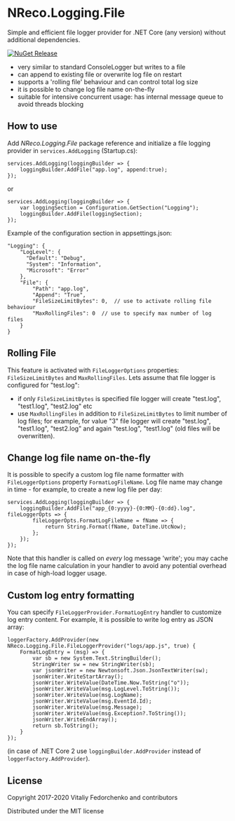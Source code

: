# NReco.Logging.File
Simple and efficient file logger provider for .NET Core (any version) without additional dependencies.

[![NuGet Release](https://img.shields.io/nuget/v/NReco.Logging.File.svg)](https://www.nuget.org/packages/NReco.Logging.File/)

* very similar to standard ConsoleLogger but writes to a file
* can append to existing file or overwrite log file on restart
* supports a 'rolling file' behaviour and can control total log size
* it is possible to change log file name on-the-fly
* suitable for intensive concurrent usage: has internal message queue to avoid threads blocking

## How to use
Add *NReco.Logging.File* package reference and initialize a file logging provider in `services.AddLogging` (Startup.cs):
```
services.AddLogging(loggingBuilder => {
	loggingBuilder.AddFile("app.log", append:true);
});
```
or
```
services.AddLogging(loggingBuilder => {
	var loggingSection = Configuration.GetSection("Logging");
	loggingBuilder.AddFile(loggingSection);
});
```
Example of the configuration section in appsettings.json:
```
"Logging": {
	"LogLevel": {
	  "Default": "Debug",
	  "System": "Information",
	  "Microsoft": "Error"
	},
	"File": {
		"Path": "app.log",
		"Append": "True",
		"FileSizeLimitBytes": 0,  // use to activate rolling file behaviour
		"MaxRollingFiles": 0  // use to specify max number of log files
	}
}
```

## Rolling File
This feature is activated with `FileLoggerOptions` properties: `FileSizeLimitBytes` and `MaxRollingFiles`. Lets assume that file logger is configured for "test.log":

* if only `FileSizeLimitBytes` is specified file logger will create "test.log", "test1.log", "test2.log" etc
* use `MaxRollingFiles` in addition to `FileSizeLimitBytes` to limit number of log files; for example, for value "3" file logger will create "test.log", "test1.log", "test2.log" and again "test.log", "test1.log" (old files will be overwritten).

## Change log file name on-the-fly
It is possible to specify a custom log file name formatter with `FileLoggerOptions` property `FormatLogFileName`. Log file name may change in time - for example, to create a new log file per day:
```
services.AddLogging(loggingBuilder => {
	loggingBuilder.AddFile("app_{0:yyyy}-{0:MM}-{0:dd}.log", fileLoggerOpts => {
		fileLoggerOpts.FormatLogFileName = fName => {
			return String.Format(fName, DateTime.UtcNow);
		};
	});
});
```
Note that this handler is called on _every_ log message 'write'; you may cache the log file name calculation in your handler to avoid any potential overhead in case of high-load logger usage.

## Custom log entry formatting
You can specify `FileLoggerProvider.FormatLogEntry` handler to customize log entry content. For example, it is possible to write log entry as JSON array:
```
loggerFactory.AddProvider(new NReco.Logging.File.FileLoggerProvider("logs/app.js", true) {
	FormatLogEntry = (msg) => {
		var sb = new System.Text.StringBuilder();
		StringWriter sw = new StringWriter(sb);
		var jsonWriter = new Newtonsoft.Json.JsonTextWriter(sw);
		jsonWriter.WriteStartArray();
		jsonWriter.WriteValue(DateTime.Now.ToString("o"));
		jsonWriter.WriteValue(msg.LogLevel.ToString());
		jsonWriter.WriteValue(msg.LogName);
		jsonWriter.WriteValue(msg.EventId.Id);
		jsonWriter.WriteValue(msg.Message);
		jsonWriter.WriteValue(msg.Exception?.ToString());
		jsonWriter.WriteEndArray();
		return sb.ToString();
	}
});
```
(in case of .NET Core 2 use `loggingBuilder.AddProvider` instead of `loggerFactory.AddProvider`).

## License
Copyright 2017-2020 Vitaliy Fedorchenko and contributors

Distributed under the MIT license
